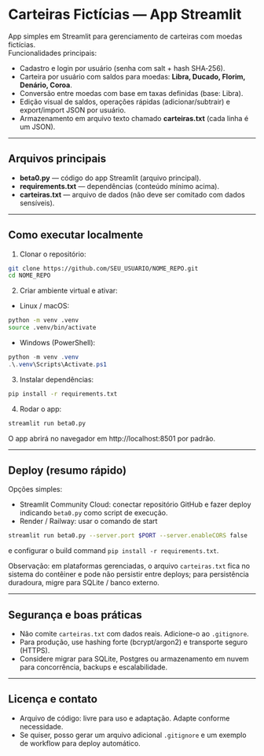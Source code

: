 # Carteiras Fictícias — App Streamlit

App simples em Streamlit para gerenciamento de carteiras com moedas fictícias.  
Funcionalidades principais:
- Cadastro e login por usuário (senha com salt + hash SHA‑256).
- Carteira por usuário com saldos para moedas: **Libra, Ducado, Florim, Denário, Coroa**.
- Conversão entre moedas com base em taxas definidas (base: Libra).
- Edição visual de saldos, operações rápidas (adicionar/subtrair) e export/import JSON por usuário.
- Armazenamento em arquivo texto chamado **carteiras.txt** (cada linha é um JSON).

---

## Arquivos principais
- **beta0.py** — código do app Streamlit (arquivo principal).
- **requirements.txt** — dependências (conteúdo mínimo acima).
- **carteiras.txt** — arquivo de dados (não deve ser comitado com dados sensíveis).

---

## Como executar localmente

1. Clonar o repositório:
```bash
git clone https://github.com/SEU_USUARIO/NOME_REPO.git
cd NOME_REPO
```

2. Criar ambiente virtual e ativar:
- Linux / macOS:
```bash
python -m venv .venv
source .venv/bin/activate
```
- Windows (PowerShell):
```powershell
python -m venv .venv
.\.venv\Scripts\Activate.ps1
```

3. Instalar dependências:
```bash
pip install -r requirements.txt
```

4. Rodar o app:
```bash
streamlit run beta0.py
```

O app abrirá no navegador em http://localhost:8501 por padrão.

---

## Deploy (resumo rápido)
Opções simples:
- Streamlit Community Cloud: conectar repositório GitHub e fazer deploy indicando `beta0.py` como script de execução.
- Render / Railway: usar o comando de start
```bash
streamlit run beta0.py --server.port $PORT --server.enableCORS false
```
e configurar o build command `pip install -r requirements.txt`.

Observação: em plataformas gerenciadas, o arquivo `carteiras.txt` fica no sistema do contêiner e pode não persistir entre deploys; para persistência duradoura, migre para SQLite / banco externo.

---

## Segurança e boas práticas
- Não comite `carteiras.txt` com dados reais. Adicione-o ao `.gitignore`.
- Para produção, use hashing forte (bcrypt/argon2) e transporte seguro (HTTPS).
- Considere migrar para SQLite, Postgres ou armazenamento em nuvem para concorrência, backups e escalabilidade.

---

## Licença e contato
- Arquivo de código: livre para uso e adaptação. Adapte conforme necessidade.
- Se quiser, posso gerar um arquivo adicional `.gitignore` e um exemplo de workflow para deploy automático.
